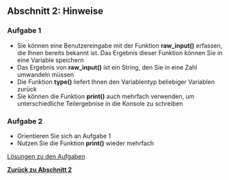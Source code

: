 ## Abschnitt 2: Hinweise

### Aufgabe 1

* Sie können eine Benutzereingabe mit der Funktion **raw_input()** erfassen, die Ihnen bereits bekannt ist. Das
  Ergebnis dieser Funktion können Sie in eine Variable speichern
* Das Ergebnis von **raw_input()** ist ein String, den Sie in eine Zahl umwandeln müssen
* Die Funktion **type()** liefert Ihnen den Variablentyp beliebiger Variablen zurück
* Sie können die Funktion **print()** auch mehrfach verwenden, um unterschiedliche Teilergebnise in die Konsole zu
  schreiben

### Aufgabe 2

* Orientieren Sie sich an Aufgabe 1
* Nutzen Sie die Funktion **print()** wieder mehrfach

[Lösungen zu den Aufgaben](part2_solution.md)

[**Zurück zu Abschnitt 2**](part2.md)